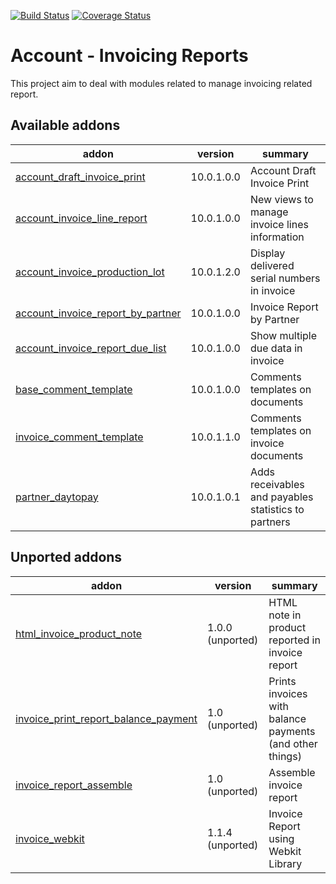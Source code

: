 [![Build Status](https://travis-ci.org/OCA/account-invoice-reporting.svg?branch=10.0)](https://travis-ci.org/OCA/account-invoice-reporting)
[![Coverage Status](https://coveralls.io/repos/OCA/account-invoice-reporting/badge.png?branch=10.0)](https://coveralls.io/r/OCA/account-invoice-reporting?branch=10.0)

Account - Invoicing Reports
===========================

This project aim to deal with modules related to manage invoicing related report.

[//]: # (addons)

Available addons
----------------
addon | version | summary
--- | --- | ---
[account_draft_invoice_print](account_draft_invoice_print/) | 10.0.1.0.0 | Account Draft Invoice Print
[account_invoice_line_report](account_invoice_line_report/) | 10.0.1.0.0 | New views to manage invoice lines information
[account_invoice_production_lot](account_invoice_production_lot/) | 10.0.1.2.0 | Display delivered serial numbers in invoice
[account_invoice_report_by_partner](account_invoice_report_by_partner/) | 10.0.1.0.0 | Invoice Report by Partner
[account_invoice_report_due_list](account_invoice_report_due_list/) | 10.0.1.0.0 | Show multiple due data in invoice
[base_comment_template](base_comment_template/) | 10.0.1.0.0 | Comments templates on documents
[invoice_comment_template](invoice_comment_template/) | 10.0.1.1.0 | Comments templates on invoice documents
[partner_daytopay](partner_daytopay/) | 10.0.1.0.1 | Adds receivables and payables statistics to partners


Unported addons
---------------
addon | version | summary
--- | --- | ---
[html_invoice_product_note](html_invoice_product_note/) | 1.0.0 (unported) | HTML note in product reported in invoice report
[invoice_print_report_balance_payment](invoice_print_report_balance_payment/) | 1.0 (unported) | Prints invoices with balance payments (and other things)
[invoice_report_assemble](invoice_report_assemble/) | 1.0 (unported) | Assemble invoice report
[invoice_webkit](invoice_webkit/) | 1.1.4 (unported) | Invoice Report using Webkit Library

[//]: # (end addons)
